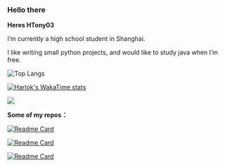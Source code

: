 ### Hello there
**Heres HTony03**

I’m currently a high school student in Shanghai.

I like writing small python projects, and would like to study java when I’m free.


![Top Langs](https://github-readme-stats.vercel.app/api/top-langs/?username=Htony03&layout=compact)

[![Harlok's WakaTime stats](https://github-readme-stats.vercel.app/api/wakatime?username=HTony03&layout=compact)](https://github.com/anuraghazra/github-readme-stats)

<picture>
  <source
    srcset="https://github-readme-stats.vercel.app/api?username=Htony03&show_icons=true&theme=dark"
    media="(prefers-color-scheme: dark)"
  />
  <source
    srcset="https://github-readme-stats.vercel.app/api?username=HTony03&show_icons=true"
    media="(prefers-color-scheme: light), (prefers-color-scheme: no-preference)"
  />
  <img src="https://github-readme-stats.vercel.app/api?username=HTony03&show_icons=true" />
</picture>


**Some of my repos：**

[![Readme Card](https://github-readme-stats.vercel.app/api/pin/?username=htony03&repo=miniairways_mod_manager)](https://github.com/anuraghazra/github-readme-stats)

[![Readme Card](https://github-readme-stats.vercel.app/api/pin/?username=htony03&repo=rail_route_schedule_editor)](https://github.com/anuraghazra/github-readme-stats)

[![Readme Card](https://github-readme-stats.vercel.app/api/pin/?username=htony03&repo=nonebot_plugin_github_release_notifier)](https://github.com/anuraghazra/github-readme-stats)
